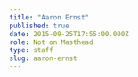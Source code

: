 ```yaml
---
title: "Aaron Ernst"
published: true
date: 2015-09-25T17:55:00.000Z
role: Not on Masthead
type: staff
slug: aaron-ernst
---
```

